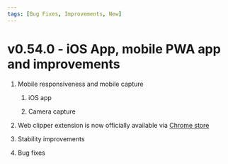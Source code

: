 ```yaml
---
tags: [Bug Fixes, Improvements, New]
---
```


# v0.54.0 - iOS App, mobile PWA app and improvements

1. Mobile responsiveness and mobile capture

    1. iOS app

    2. Camera capture

2. Web clipper extension is now officially available via [Chrome store](https://chromewebstore.google.com/detail/memotron-web-clipper/fgghopffkfdhckbcghodnlbplkagokcn)

3. Stability improvements

4. Bug fixes